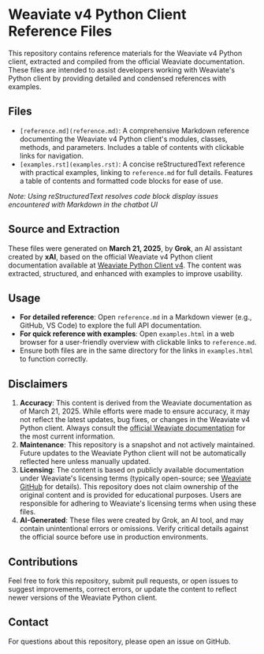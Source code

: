 # Weaviate v4 Python Client Reference Files

This repository contains reference materials for the Weaviate v4 Python client, extracted and compiled from the official Weaviate documentation. These files are intended to assist developers working with Weaviate's Python client by providing detailed and condensed references with examples.

## Files

- `[reference.md](reference.md)`: A comprehensive Markdown reference documenting the Weaviate v4 Python client's modules, classes, methods, and parameters. Includes a table of contents with clickable links for navigation.
- `[examples.rst](examples.rst)`: A concise reStructuredText reference with practical examples, linking to `reference.md` for full details. Features a table of contents and formatted code blocks for ease of use.

*Note: Using reStructuredText resolves code block display issues encountered with Markdown in the chatbot UI*

## Source and Extraction

These files were generated on **March 21, 2025**, by **Grok**, an AI assistant created by **xAI**, based on the official Weaviate v4 Python client documentation available at [Weaviate Python Client v4](https://weaviate.io/developers/weaviate/client-libraries/python). The content was extracted, structured, and enhanced with examples to improve usability.

## Usage

- **For detailed reference**: Open `reference.md` in a Markdown viewer (e.g., GitHub, VS Code) to explore the full API documentation.
- **For quick reference with examples**: Open `examples.html` in a web browser for a user-friendly overview with clickable links to `reference.md`.
- Ensure both files are in the same directory for the links in `examples.html` to function correctly.

## Disclaimers

1. **Accuracy**: This content is derived from the Weaviate documentation as of March 21, 2025. While efforts were made to ensure accuracy, it may not reflect the latest updates, bug fixes, or changes in the Weaviate v4 Python client. Always consult the [official Weaviate documentation](https://weaviate.io/developers/weaviate) for the most current information.
2. **Maintenance**: This repository is a snapshot and not actively maintained. Future updates to the Weaviate Python client will not be automatically reflected here unless manually updated.
3. **Licensing**: The content is based on publicly available documentation under Weaviate's licensing terms (typically open-source; see [Weaviate GitHub](https://github.com/weaviate/weaviate) for details). This repository does not claim ownership of the original content and is provided for educational purposes. Users are responsible for adhering to Weaviate's licensing terms when using these files.
4. **AI-Generated**: These files were created by Grok, an AI tool, and may contain unintentional errors or omissions. Verify critical details against the official source before use in production environments.

## Contributions

Feel free to fork this repository, submit pull requests, or open issues to suggest improvements, correct errors, or update the content to reflect newer versions of the Weaviate Python client.

## Contact

For questions about this repository, please open an issue on GitHub.